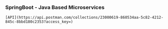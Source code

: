 ### SpringBoot - Java Based Microservices

    [API](https://api.postman.com/collections/23000619-860534aa-5c82-4212-845c-8bbd180c2353?access_key=)